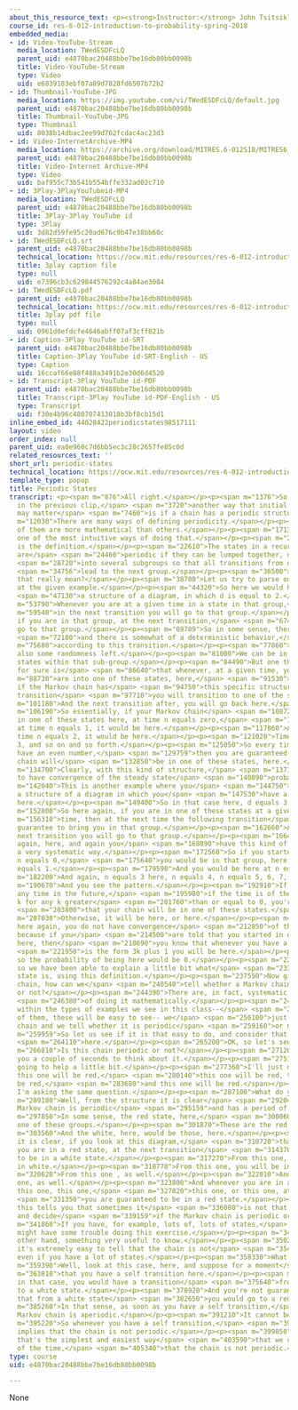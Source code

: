 ```yaml
---
about_this_resource_text: <p><strong>Instructor:</strong> John Tsitsiklis</p>
course_id: res-6-012-introduction-to-probability-spring-2018
embedded_media:
- id: Video-YouTube-Stream
  media_location: TWedESDFcLQ
  parent_uid: e4870bac20488bbe7be16db80bb0098b
  title: Video-YouTube-Stream
  type: Video
  uid: e6839183ebf07a89d7828fd6507b72b2
- id: Thumbnail-YouTube-JPG
  media_location: https://img.youtube.com/vi/TWedESDFcLQ/default.jpg
  parent_uid: e4870bac20488bbe7be16db80bb0098b
  title: Thumbnail-YouTube-JPG
  type: Thumbnail
  uid: 8038b14dbac2ee99d762fcdac4ac23d3
- id: Video-InternetArchive-MP4
  media_location: https://archive.org/download/MITRES.6-012S18/MITRES6_012S18_L25-06_300k.mp4
  parent_uid: e4870bac20488bbe7be16db80bb0098b
  title: Video-Internet Archive-MP4
  type: Video
  uid: baf955c73b541b554bffe332ad02c710
- id: 3Play-3PlayYouTubeid-MP4
  media_location: TWedESDFcLQ
  parent_uid: e4870bac20488bbe7be16db80bb0098b
  title: 3Play-3Play YouTube id
  type: 3Play
  uid: 3d82d59fe95c20ad676c9b47e38bb60c
- id: TWedESDFcLQ.srt
  parent_uid: e4870bac20488bbe7be16db80bb0098b
  technical_location: https://ocw.mit.edu/resources/res-6-012-introduction-to-probability-spring-2018/part-iii-random-processes/periodic-states/TWedESDFcLQ.srt
  title: 3play caption file
  type: null
  uid: e7396cb3c629844576292c4a84ae3084
- id: TWedESDFcLQ.pdf
  parent_uid: e4870bac20488bbe7be16db80bb0098b
  technical_location: https://ocw.mit.edu/resources/res-6-012-introduction-to-probability-spring-2018/part-iii-random-processes/periodic-states/TWedESDFcLQ.pdf
  title: 3play pdf file
  type: null
  uid: 0961d0efdcfe4646abff07af3cff821b
- id: Caption-3Play YouTube id-SRT
  parent_uid: e4870bac20488bbe7be16db80bb0098b
  title: Caption-3Play YouTube id-SRT-English - US
  type: Caption
  uid: 16ccaf66e88f488a3491b2e30d6d4520
- id: Transcript-3Play YouTube id-PDF
  parent_uid: e4870bac20488bbe7be16db80bb0098b
  title: Transcript-3Play YouTube id-PDF-English - US
  type: Transcript
  uid: f30e4b96c480707413018b3bf8cb15d1
inline_embed_id: 44028422periodicstates98517111
layout: video
order_index: null
parent_uid: ea0e960c7d6bb5ec3c28c2657fe85c0d
related_resources_text: ''
short_url: periodic-states
technical_location: https://ocw.mit.edu/resources/res-6-012-introduction-to-probability-spring-2018/part-iii-random-processes/periodic-states
template_type: popup
title: Periodic States
transcript: <p><span m="876">All right.</span></p><p><span m="1376">So, as we've seen
  in the previous clip,</span> <span m="3720">another way that initial conditions
  may matter</span> <span m="7460">is if a chain has a periodic structure.</span></p><p><span
  m="12030">There are many ways of defining periodicity.</span></p><p><span m="14450">Some
  of them are more mathematical than others.</span></p><p><span m="17130">Let us consider
  one of the most intuitive ways of doing that.</span></p><p><span m="20880">So here
  is the definition.</span></p><p><span m="22610">The states in a recurrent class
  are</span> <span m="24460">periodic if they can be lumped together, or grouped,</span>
  <span m="28720">into several subgroups so that all transitions from one group</span>
  <span m="34756">lead to the next group.</span></p><p><span m="36500">So what does
  that really mean?</span></p><p><span m="38780">Let us try to parse out this by looking
  at the given example.</span></p><p><span m="44320">So here we would have a situation,</span>
  <span m="47130">a structure of a diagram, in which d is equal to 2.</span></p><p><span
  m="53790">Whenever you are at a given time in a state in that group,</span> <span
  m="59540">in the next transition you will go to that group.</span></p><p><span m="63570">And
  if you are in that group, at the next transition,</span> <span m="67410">you will
  go to that group.</span></p><p><span m="69789">So in some sense, there is periodicity,</span>
  <span m="72180">and there is somewhat of a deterministic behavior,</span> <span
  m="75680">according to this transition.</span></p><p><span m="77860">But there is
  also some randomness left.</span></p><p><span m="81000">We can be in any of these
  states within that sub-group.</span></p><p><span m="84490">But one thing that is
  for sure is</span> <span m="86640">that whenever, at a given time, you</span> <span
  m="88730">are into one of these states, here,</span> <span m="91530">in that group,
  if the Markov chain has</span> <span m="94750">this specific structure, in the next
  transition</span> <span m="97710">you will transition to one of the states, here.</span></p><p><span
  m="101180">And the next transition after, you will go back here.</span></p><p><span
  m="106190">So essentially, if your Markov chain</span> <span m="108720">started
  in one of these states here, at time n equals zero,</span> <span m="114420">then
  at time n equals 1, it would be here.</span></p><p><span m="117860">And then at
  time n equals 2, it would be here.</span></p><p><span m="121020">Times them into
  3, and so on and so forth.</span></p><p><span m="125050">So every time you would
  have an even number,</span> <span m="129759">then you are guaranteed that the Markov
  chain will</span> <span m="132850">be in one of these states, here.</span></p><p><span
  m="134700">Clearly, with this kind of structure,</span> <span m="137150">it is impossible
  to have convergence of the steady state</span> <span m="140890">probabilities.</span></p><p><span
  m="142040">This is another example where you</span> <span m="144750">would have
  a structure of a diagram in which you</span> <span m="147530">have a period of 3,
  here.</span></p><p><span m="149400">So in that case here, d equals 3.</span></p><p><span
  m="152800">So here again, if you are in one of these states at a given</span> <span
  m="156310">time, then at the next time the following transition</span> <span m="159970">will
  guarantee to bring you in that group.</span></p><p><span m="162660">And during the
  next transition you will go to that group.</span></p><p><span m="166450">And then
  again, here, and again you</span> <span m="168890">have this kind of behavior in
  a very systematic way.</span></p><p><span m="172560">So if you started here at time
  n equals 0,</span> <span m="175640">you would be in that group, here, at times n
  equals 1.</span></p><p><span m="179590">And you would be here at n equals 2.</span></p><p><span
  m="182200">And again, n equals 3 here, n equals 4, n equals 5, 6, 7, 8.</span></p><p><span
  m="190670">And you see the pattern.</span></p><p><span m="192910">If you look at
  any time in the future,</span> <span m="195980">if the time is of the form 3 times
  k for any k greater</span> <span m="201760">than or equal to 0, you're guaranteed</span>
  <span m="203800">that your chain will be in one of these states.</span></p><p><span
  m="207030">Otherwise, it will be here, or here.</span></p><p><span m="209950">So
  here again, you do not have convergence</span> <span m="212850">of the steady states,
  because if you</span> <span m="214500">are told that you started in one of the states
  here, then</span> <span m="218690">you know that whenever you have a time that</span>
  <span m="221950">is the form 3k plus 1 you will be here.</span></p><p><span m="226360">And
  so the probability of being here would be 0.</span></p><p><span m="228940">All right,
  so we have been able to explain a little bit what</span> <span m="233010">a periodic
  state is, using this definition.</span></p><p><span m="237550">Now given a Markov
  chain, how can we</span> <span m="240540">tell whether a Markov chain is periodic
  or not?</span></p><p><span m="244390">There are, in fact, systematic ways</span>
  <span m="246380">of doing it mathematically.</span></p><p><span m="248870">But usually
  within the types of examples we see in this class--</span> <span m="252940">most
  of them, these will be easy to see-- we</span> <span m="256100">just eyeball the
  chain and we tell whether it is periodic</span> <span m="259160">or not.</span></p><p><span
  m="259959">So let us see if it is that easy to do, and consider that chain,</span>
  <span m="264110">here.</span></p><p><span m="265200">OK, so let's see.</span></p><p><span
  m="266810">Is this chain periodic or not?</span></p><p><span m="271260">I will give
  you a couple of seconds to think about it.</span></p><p><span m="275140">Now I'm
  going to help a little bit.</span></p><p><span m="277360">I'll just decide that
  this one will be red,</span> <span m="280140">this one will be red, this one will
  be red,</span> <span m="283680">and this one will be red.</span></p><p><span m="285726">Now
  I'm asking the same question.</span></p><p><span m="287100">What do you think?</span></p><p><span
  m="289180">Well, from the structure it is clear</span> <span m="292040">that this
  Markov chain is periodic</span> <span m="295159">and has a period of d equals 2.</span></p><p><span
  m="297850">In some sense, the red state, here,</span> <span m="300060">could be
  one of these groups.</span></p><p><span m="301870">These are the red ones.</span></p><p><span
  m="303560">And the white, here, would be those, here.</span></p><p><span m="307780">And
  it is clear, if you look at this diagram,</span> <span m="310720">that whenever
  you are in a red state, at the next transition</span> <span m="314370">you are guaranteed
  to be in a white state.</span></p><p><span m="317270">From this one, you will be
  in white.</span></p><p><span m="318770">From this one, you will be in the white.</span></p><p><span
  m="320620">From this one , as well.</span></p><p><span m="322010">And from this
  one, as well.</span></p><p><span m="323800">And whenever you are in a white state,
  this one, this one,</span> <span m="327820">this one, or this one, at the next period</span>
  <span m="331350">you are guaranteed to be in a red state.</span></p><p><span m="333800">So
  this tells you that sometimes it</span> <span m="336080">is not that easy to eyeball
  and decide</span> <span m="339159">if the Markov chain is periodic or not.</span></p><p><span
  m="341860">If you have, for example, lots of, lots of states,</span> <span m="345110">you
  might have some trouble doing this exercise.</span></p><p><span m="347870">On the
  other hand, something very useful to know.</span></p><p><span m="350240">Sometimes,
  it's extremely easy to tell that the chain is not</span> <span m="354270">periodic,
  even if you have a lot of states.</span></p><p><span m="358330">What is that case?</span></p><p><span
  m="359390">Well, look at this case, here, and suppose for a moment</span> <span
  m="363810">that you have a self transition here.</span></p><p><span m="372360">Well
  in that case, you would have a transition</span> <span m="375640">from a white state
  to a white state.</span></p><p><span m="378920">And you're not guaranteed anymore
  that from a white state</span> <span m="382650">you would go to a red state.</span></p><p><span
  m="385260">In that sense, as soon as you have a self transition,</span> <span m="388940">the
  Markov chain is aperiodic.</span></p><p><span m="391210">It cannot be periodic.</span></p><p><span
  m="395220">So whenever you have a self transition,</span> <span m="397620">this
  implies that the chain is not periodic.</span></p><p><span m="399850">And usually
  that's the simplest and easiest way</span> <span m="403590">that we can tell, most
  of the time,</span> <span m="405340">that the chain is not periodic.</span></p><p>&nbsp;</p>
type: course
uid: e4870bac20488bbe7be16db80bb0098b

---
```

None